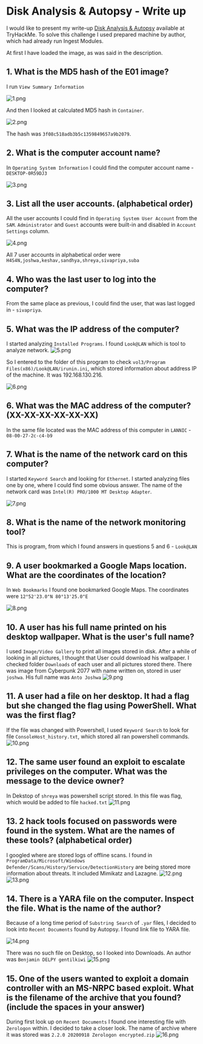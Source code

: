 # Disk Analysis & Autopsy - Write up
I would like to present my write-up [Disk Analysis & Autopsy](https://tryhackme.com/room/autopsy2ze0) available at TryHackMe. To solve this challenge I used prepared machine by author, which had already run Ingest Modules.

At first I have loaded the image, as was said in the description.


## 1. What is the MD5 hash of the E01 image? 
I run `View Summary Information`

![1.png](./images/1.png)

And then I looked at calculated MD5 hash in `Container`.

![2.png](./images/2.png)

The hash was `3f08c518adb3b5c1359849657a9b2079`.

## 2. What is the computer account name?
In `Operating System Information` I could find the computer account name - `DESKTOP-0R59DJ3`

![3.png](./images/3.png)

## 3. List all the user accounts. (alphabetical order)
All the user accounts I could find in `Operating System User Account` from the `SAM`. `Administrator` and `Guest` accounts were built-in and disabled in `Account Settings` column.

![4.png](./images/4.png)

All 7 user accounts in alphabetical order were `H4S4N,joshwa,keshav,sandhya,shreya,sivapriya,suba`

## 4. Who was the last user to log into the computer?

From the same place as previous, I could find the user, that was last logged in - `sivapriya`.

## 5. What was the IP address of the computer?

I started analyzing `Installed Programs`. I found `Look@LAN` which is tool to analyze network.
![5.png](./images/5.png)

So I entered to the folder of this program to check `vol3/Program Files(x86)/Look@LAN/irunin.ini`, which stored information about address IP of the machine. It was 192.168.130.216.

![6.png](./images/6.png)
## 6. What was the MAC address of the computer? (XX-XX-XX-XX-XX-XX)

In the same file located was the MAC address of this computer in `LANNIC` - `08-00-27-2c-c4-b9`

## 7. What is the name of the network card on this computer?
I started `Keyword Search` and looking for `Ethernet`. I started analyzing files one by one, where I could find some obvious answer. The name of the network card was `Intel(R) PRO/1000 MT Desktop Adapter`.

![7.png](./images/7.png)

## 8. What is the name of the network monitoring tool?
This is program, from which I found answers in questions 5 and 6 - `Look@LAN`

## 9. A user bookmarked a Google Maps location. What are the coordinates of the location?

In `Web Bookmarks` I found one bookmarked Google Maps. The coordinates were `12°52'23.0"N 80°13'25.0"E`

![8.png](./images/8.png)

## 10. A user has his full name printed on his desktop wallpaper. What is the user's full name?
I used `Image/Video Gallery` to print all images stored in disk. After a while of looking in all pictures, I thought that User could download his wallpaper. I checked folder `Downloads` of each user and all pictures stored there. There was image from Cyberpunk 2077 with name written on, stored in user `joshwa`. His full name was `Anto Joshwa`
![9.png](./images/9.png)

## 11. A user had a file on her desktop. It had a flag but she changed the flag using PowerShell. What was the first flag?
If the file was changed with Powershell, I used `Keyword Search` to look for file `ConsoleHost_history.txt`, which stored all ran powershell commands.
![10.png](./images/10.png)


## 12. The same user found an exploit to escalate privileges on the computer. What was the message to the device owner?
In Dekstop of `shreya` was powershell script stored. In this file was flag, which would be added to file `hacked.txt`
![11.png](./images/11.png)

## 13. 2 hack tools focused on passwords were found in the system. What are the names of these tools? (alphabetical order)
I googled where are stored logs of offline scans. I found in `ProgramData/Microsoft/Windows Defender/Scans/History/Service/DetectionHistory` are being stored more information about threats. It included Mimikatz and Lazagne.
![12.png](./images/13.png)
![13.png](./images/12.png)

## 14. There is a YARA file on the computer. Inspect the file. What is the name of the author?
Because of a long time period of `Substring Search` of `.yar` files, I decided to look into `Recent Documents` found by Autopsy. I found link file to YARA file.

![14.png](./images/14.png)

There was no such file on Desktop, so I looked into Downloads. An author was `Benjamin DELPY gentilkiwi`
![15.png](./images/15.png)

## 15. One of the users wanted to exploit a domain controller with an MS-NRPC based exploit. What is the filename of the archive that you found? (include the spaces in your answer) 
During first look up on `Recent Documents` I found one interesting file with `Zerologon` within. I decided to take a closer look. The name of archive where it was stored was `2.2.0 20200918 Zerologon encrypted.zip`
![16.png](./images/16.png)

